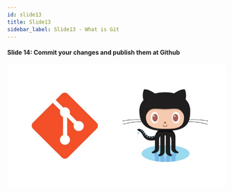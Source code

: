 ```yaml
---
id: slide13
title: Slide13
sidebar_label: Slide13 - What is Git
---
```


#### Slide 14: Commit your changes and publish them at Github
![xxx](https://raw.githubusercontent.com/ChickenKyiv/awesome-git-article/master/img/03-git-github-logos.jpeg)
